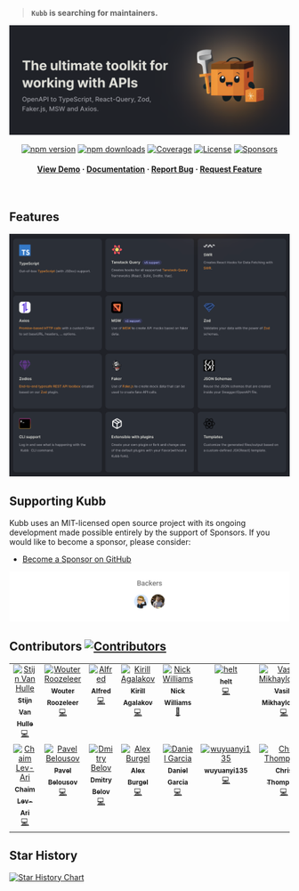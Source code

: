 > **`Kubb` is searching for maintainers.**


<div style="text-align: center;">

<img src="https://raw.githubusercontent.com/kubb-labs/kubb/main/assets/banner.png" alt="logo"  height="auto" />

[![npm version][npm-version-src]][npm-version-href]
[![npm downloads][npm-downloads-src]][npm-downloads-href]
[![Coverage][coverage-src]][coverage-href]
[![License][license-src]][license-href]
[![Sponsors][sponsors-src]][sponsors-href]

<h4>
    <a href="https://codesandbox.io/s/github/kubb-labs/kubb/tree/alpha/examples/typescript" target="_blank">View Demo</a>
    <span> · </span>
      <a href="https://kubb.dev/" target="_blank">Documentation</a>
    <span> · </span>
      <a href="https://github.com/kubb-labs/kubb/issues/" target="_blank">Report Bug</a>
    <span> · </span>
      <a href="https://github.com/kubb-labs/kubb/issues/" target="_blank">Request Feature</a>
  </h4>
</div>

<br />

## Features

<div align="center">
  <img src="https://raw.githubusercontent.com/kubb-labs/kubb/main/assets/features.png" alt="features"  height="auto" />
</div>

## Supporting Kubb

Kubb uses an MIT-licensed open source project with its ongoing development made possible entirely by the support of Sponsors. If you would like to become a sponsor, please consider:

- [Become a Sponsor on GitHub](https://github.com/sponsors/stijnvanhulle)

<p align="center">
  <a href="https://github.com/sponsors/stijnvanhulle">
    <img src="https://raw.githubusercontent.com/stijnvanhulle/sponsors/main/sponsors.svg" alt="My sponsors" />
  </a>
</p>

## Contributors [![Contributors][contributors-src]][contributors-href]

<!-- ALL-CONTRIBUTORS-LIST:START - Do not remove or modify this section -->
<!-- prettier-ignore-start -->
<!-- markdownlint-disable -->
<table>
  <tbody>
    <tr>
      <td align="center" valign="top" width="14.28%"><a href="http://www.stijnvanhulle.be"><img src="https://avatars.githubusercontent.com/u/5904681?v=4?s=100" width="100px;" alt="Stijn Van Hulle"/><br /><sub><b>Stijn Van Hulle</b></sub></a><br /><a href="https://github.com/kubb-labs/kubb/commits?author=stijnvanhulle" title="Code">💻</a></td>
      <td align="center" valign="top" width="14.28%"><a href="https://fosstodon.org/@xphentom"><img src="https://avatars.githubusercontent.com/u/5096867?v=4?s=100" width="100px;" alt="Wouter Roozeleer"/><br /><sub><b>Wouter Roozeleer</b></sub></a><br /><a href="https://github.com/kubb-labs/kubb/commits?author=xPhentom" title="Code">💻</a></td>
      <td align="center" valign="top" width="14.28%"><a href="https://aluc.io/"><img src="https://avatars.githubusercontent.com/u/15520015?v=4?s=100" width="100px;" alt="Alfred"/><br /><sub><b>Alfred</b></sub></a><br /><a href="https://github.com/kubb-labs/kubb/commits?author=b6pzeusbc54tvhw5jgpyw8pwz2x6gs" title="Code">💻</a></td>
      <td align="center" valign="top" width="14.28%"><a href="https://github.com/raveclassic"><img src="https://avatars.githubusercontent.com/u/1743568?v=4?s=100" width="100px;" alt="Kirill Agalakov"/><br /><sub><b>Kirill Agalakov</b></sub></a><br /><a href="https://github.com/kubb-labs/kubb/commits?author=raveclassic" title="Code">💻</a></td>
      <td align="center" valign="top" width="14.28%"><a href="http://wicky.nillia.ms"><img src="https://avatars.githubusercontent.com/u/1091390?v=4?s=100" width="100px;" alt="Nick Williams"/><br /><sub><b>Nick Williams</b></sub></a><br /><a href="https://github.com/kubb-labs/kubb/commits?author=WickyNilliams" title="Documentation">📖</a></td>
      <td align="center" valign="top" width="14.28%"><a href="https://github.com/helt"><img src="https://avatars.githubusercontent.com/u/1732112?v=4?s=100" width="100px;" alt="helt"/><br /><sub><b>helt</b></sub></a><br /><a href="https://github.com/kubb-labs/kubb/commits?author=helt" title="Code">💻</a></td>
      <td align="center" valign="top" width="14.28%"><a href="https://github.com/Ti-webdev"><img src="https://avatars.githubusercontent.com/u/478565?v=4?s=100" width="100px;" alt="Vasily Mikhaylovsky"/><br /><sub><b>Vasily Mikhaylovsky</b></sub></a><br /><a href="https://github.com/kubb-labs/kubb/commits?author=Ti-webdev" title="Code">💻</a></td>
    </tr>
    <tr>
      <td align="center" valign="top" width="14.28%"><a href="https://github.com/chiptus"><img src="https://avatars.githubusercontent.com/u/1381655?v=4?s=100" width="100px;" alt="Chaim Lev-Ari"/><br /><sub><b>Chaim Lev-Ari</b></sub></a><br /><a href="https://github.com/kubb-labs/kubb/commits?author=chiptus" title="Code">💻</a></td>
      <td align="center" valign="top" width="14.28%"><a href="http://projects.pafnuty.name"><img src="https://avatars.githubusercontent.com/u/1635679?v=4?s=100" width="100px;" alt="Pavel Belousov"/><br /><sub><b>Pavel Belousov</b></sub></a><br /><a href="https://github.com/kubb-labs/kubb/commits?author=pafnuty" title="Code">💻</a></td>
      <td align="center" valign="top" width="14.28%"><a href="https://github.com/dmitry-blackwave"><img src="https://avatars.githubusercontent.com/u/5526543?v=4?s=100" width="100px;" alt="Dmitry Belov"/><br /><sub><b>Dmitry Belov</b></sub></a><br /><a href="https://github.com/kubb-labs/kubb/commits?author=dmitry-blackwave" title="Code">💻</a></td>
      <td align="center" valign="top" width="14.28%"><a href="https://github.com/aburgel"><img src="https://avatars.githubusercontent.com/u/341478?v=4?s=100" width="100px;" alt="Alex Burgel"/><br /><sub><b>Alex Burgel</b></sub></a><br /><a href="https://github.com/kubb-labs/kubb/commits?author=aburgel" title="Code">💻</a></td>
      <td align="center" valign="top" width="14.28%"><a href="https://github.com/dgarciamuria"><img src="https://avatars.githubusercontent.com/u/8144333?v=4?s=100" width="100px;" alt="Daniel Garcia"/><br /><sub><b>Daniel Garcia</b></sub></a><br /><a href="https://github.com/kubb-labs/kubb/commits?author=dgarciamuria" title="Code">💻</a></td>
      <td align="center" valign="top" width="14.28%"><a href="https://github.com/wuyuanyi135"><img src="https://avatars.githubusercontent.com/u/11760870?v=4?s=100" width="100px;" alt="wuyuanyi135"/><br /><sub><b>wuyuanyi135</b></sub></a><br /><a href="https://github.com/kubb-labs/kubb/commits?author=wuyuanyi135" title="Code">💻</a></td>
      <td align="center" valign="top" width="14.28%"><a href="https://github.com/cjthompson"><img src="https://avatars.githubusercontent.com/u/1958266?v=4?s=100" width="100px;" alt="Chris Thompson"/><br /><sub><b>Chris Thompson</b></sub></a><br /><a href="https://github.com/kubb-labs/kubb/commits?author=cjthompson" title="Code">💻</a></td>
    </tr>
  </tbody>
</table>

<!-- markdownlint-restore -->
<!-- prettier-ignore-end -->

<!-- ALL-CONTRIBUTORS-LIST:END -->
<!-- prettier-ignore-start -->
<!-- markdownlint-disable -->

<!-- markdownlint-restore -->
<!-- prettier-ignore-end -->

<!-- ALL-CONTRIBUTORS-LIST:END -->

## Star History

<a href="https://star-history.com/#kubb-labs/kubb&Date">
  <picture>
    <source media="(prefers-color-scheme: dark)" srcset="https://api.star-history.com/svg?repos=kubb-labs/kubb&type=Date&theme=dark" />
    <source media="(prefers-color-scheme: light)" srcset="https://api.star-history.com/svg?repos=kubb-labs/kubb&type=Date" />
    <img alt="Star History Chart" src="https://api.star-history.com/svg?repos=kubb-labs/kubb&type=Date" />
  </picture>
</a>


<!-- Badges -->

[npm-version-src]: https://img.shields.io/npm/v/@kubb/core?flat&colorA=18181B&colorB=f58517
[npm-version-href]: https://npmjs.com/package/@kubb/core
[npm-downloads-src]: https://img.shields.io/npm/dm/@kubb/core?flat&colorA=18181B&colorB=f58517
[npm-downloads-href]: https://npmjs.com/package/@kubb/core
[license-src]: https://img.shields.io/github/license/kubb-labs/kubb.svg?flat&colorA=18181B&colorB=f58517
[license-href]: https://github.com/kubb-labs/kubb/blob/main/LICENSE
[build-src]: https://img.shields.io/github/actions/workflow/status/kubb-labs/kubb/ci.yaml?style=flat&colorA=18181B&colorB=f58517
[build-href]: https://www.npmjs.com/package/@kubb/core
[minified-src]: https://img.shields.io/bundlephobia/min/@kubb/core?style=flat&colorA=18181B&colorB=f58517
[minified-href]: https://www.npmjs.com/package/@kubb/core
[coverage-src]: https://img.shields.io/codecov/c/github/kubb-labs/kubb?style=flat&colorA=18181B&colorB=f58517
[coverage-href]: https://www.npmjs.com/package/@kubb/core
[contributors-src]: https://img.shields.io/github/contributors/stijnvanhulle/kubb?style=flat&colorA=18181B&colorB=f58517&label=%20
[contributors-href]: #contributors-
[sponsors-src]: https://img.shields.io/github/sponsors/stijnvanhulle?style=flat&colorA=18181B&colorB=f58517
[sponsors-href]: https://github.com/sponsors/stijnvanhulle/

